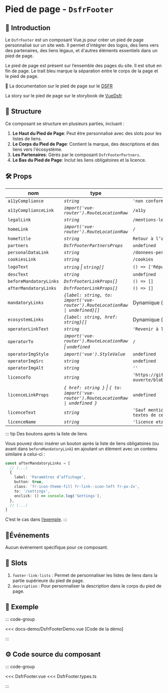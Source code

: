 # Pied de page - `DsfrFooter`

## 🌟 Introduction

Le `DsfrFooter` est un composant Vue.js pour créer un pied de page personnalisé sur un site web. Il permet d'intégrer des logos, des liens vers des partenaires, des liens légaux, et d'autres éléments essentiels dans un pied de page.

Le pied de page est présent sur l’ensemble des pages du site. Il est situé en fin de page. Le trait bleu marque la séparation entre le corps de la page et le pied de page.

🏅 La documentation sur le pied de page sur le [DSFR](https://www.systeme-de-design.gouv.fr/elements-d-interface/composants/pied-de-page)

<VIcon name="vi-file-type-storybook" /> La story sur le pied de page sur le storybook de [VueDsfr](https://storybook.vue-ds.fr/?path=/docs/composants-dsfrfooter--docs)

## 📐 Structure

Ce composant se structure en plusieurs parties, incluant :

1. **Le Haut du Pied de Page**: Peut être personnalisé avec des slots pour les listes de liens.
2. **Le Corps du Pied de Page**: Contient la marque, des descriptions et des liens vers l'écosystème.
3. **Les Partenaires**: Gérés par le composant `DsfrFooterPartners`.
4. **Le Bas du Pied de Page**: Inclut les liens obligatoires et la licence.

## 🛠️ Props

| nom                    | type                                                                                 | défaut                                                           | obligatoire |
|------------------------|--------------------------------------------------------------------------------------|------------------------------------------------------------------|-------------|
| `a11yCompliance`       | *`string`*                                                                           | `'non conforme'`                                                 |             |
| `a11yComplianceLink`   | *`import('vue-router').RouteLocationRaw`*                                            | `/a11y`                                                          |             |
| `legalLink`            | *`string`*                                                                           | `/mentions-legales`                                              |             |
| `homeLink`             | *`import('vue-router').RouteLocationRaw`*                                            | `/`                                                              |             |
| `homeTitle`            | *`string`*                                                                           | `Retour à l’accueil`                                             |             |
| `partners`             | *`DsfrFooterPartnersProps`*                                                          | `undefined`                                                      |             |
| `personalDataLink`     | *`string`*                                                                           | `/donnees-personnelles`                                          |             |
| `cookiesLink`          | *`string`*                                                                           | `/cookies`                                                       |             |
| `logoText`             | *`string` \| `string[]`*                                                             | `() => ['République', 'Française']`                              |             |
| `descText`             | *`string`*                                                                           | `undefined`                                                      |             |
| `beforeMandatoryLinks` | *`DsfrFooterLinkProps[]`*                                                            | `() => []`                                                       |             |
| `afterMandatoryLinks`  | *`DsfrFooterLinkProps[]`*                                                            | `() => []`                                                       |             |
| `mandatoryLinks`       | *`{label: string, to: import('vue-router').RouteLocationRaw \| undefined}[]`*        | Dynamique (voir script)                                          |             |
| `ecosystemLinks`       | *`{label: string, href: string}[]`*                                                  | Dynamique (voir script)                                          |             |
| `operatorLinkText`     | *`string`*                                                                           | `'Revenir à l’accueil'`                                          |             |
| `operatorTo`           | *`import('vue-router').RouteLocationRaw` \| `undefined`*                             | `/`                                                              |             |
| `operatorImgStyle`     | *`import('vue').StyleValue`*                                                         | `undefined`                                                      |             |
| `operatorImgSrc`       | *`string`*                                                                           | `undefined`                                                      |             |
| `operatorImgAlt`       | *`string`*                                                                           | `''`                                                             |             |
| `licenceTo`            | *`string`*                                                                           | `'https://github.com/etalab/licence-ouverte/blob/master/LO.md'`  |             |
| `licenceLinkProps`     | *`{ href: string }` \| `{ to: import('vue-router').RouteLocationRaw \| undefined }`* | `undefined`                                                      |             |
| `licenceText`          | *`string`*                                                                           | `'Sauf mention contraire, tous les textes de ce site sont sous'` |             |
| `licenceName`          | *`string`*                                                                           | `'licence etalab-2.0'`                                           |             |

::: tip Des boutons après la liste de liens

Vous pouvez donc insérer un bouton après la liste de liens obligatoires (ou avant dans `beforeMandatoryLink`) en ajoutant un élément avec un contenu similaire à celui-ci :

```ts
const afterMandatoryLinks = [
  // (...)
  {
    label: 'Paramètres d’affichage',
    button: true,
    class: 'fr-icon-theme-fill fr-link--icon-left fr-px-2v',
    to: '/settings',
    onclick: () => console.log('Settings'),
  },
  // (...)
]
```

C’est le cas dans [l’exemple](#📝-exemple).
:::

## 📡Événements

Aucun événement spécifique pour ce composant.

## 🧩 Slots

1. `footer-link-lists` : Permet de personnaliser les listes de liens dans la partie supérieure du pied de page.
2. `description` : Pour personnaliser la description dans le corps du pied de page.

## 📝 Exemple

::: code-group

<Story data-title="Démo" min-h="400px">
  <DsfrFooterDemo />
</Story>

<<< docs-demo/DsfrFooterDemo.vue [Code de la démo]

:::

## ⚙️ Code source du composant

::: code-group

<<< DsfrFooter.vue
<<< DsfrFooter.types.ts

:::

<script setup lang="ts">
import DsfrFooterDemo from './docs-demo/DsfrFooterDemo.vue'
</script>
